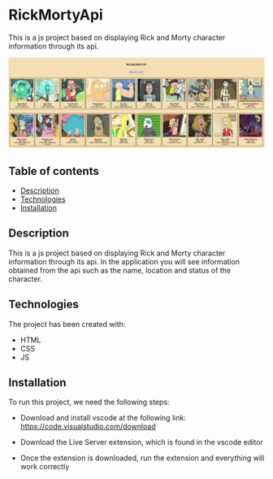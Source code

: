 # RickMortyApi

This is a js project based on displaying Rick and Morty character information through its api.

![Image text](img/app-preview.png)

## Table of contents

- [Description](#description)
- [Technologies](#technologies)
- [Installation](#installation)

## Description

This is a js project based on displaying Rick and Morty character information through its api. In the application you will see information obtained from the api such as the name, location and status of the character.

## Technologies

The project has been created with:

- HTML
- CSS
- JS

## Installation

To run this project, we need the following steps:

- Download and install vscode at the following link: https://code.visualstudio.com/download

- Download the Live Server extension, which is found in the vscode editor

- Once the extension is downloaded, run the extension and everything will work correctly
